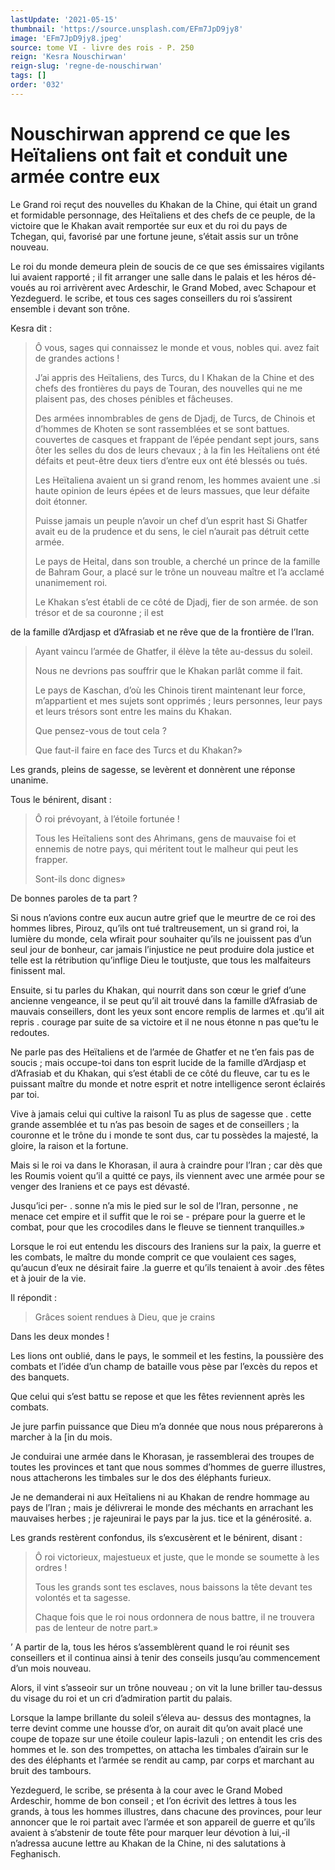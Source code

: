 ```yaml
---
lastUpdate: '2021-05-15'
thumbnail: 'https://source.unsplash.com/EFm7JpD9jy8'
image: 'EFm7JpD9jy8.jpeg'
source: tome VI - livre des rois - P. 250
reign: 'Kesra Nouschirwan'
reign-slug: 'regne-de-nouschirwan'
tags: []
order: '032'
---
```


# Nouschirwan apprend ce que les Heïtaliens ont fait et conduit une armée contre eux

Le Grand roi reçut des nouvelles du Khakan de la Chine, qui était un grand et formidable personnage, des Heïtaliens et des chefs de ce peuple, de la victoire que le Khakan avait remportée sur eux et du roi du pays de Tchegan, qui, favorisé par une fortune jeune, s’était assis sur un trône nouveau.

Le roi du monde demeura plein de soucis de ce que ses émissaires vigilants lui avaient rapporté ; il fit arranger une salle dans le palais et les héros dé- voués au roi arrivèrent avec Ardeschir, le Grand Mobed, avec Schapour et Yezdeguerd. le scribe, et tous ces sages conseillers du roi s’assirent ensemble i devant son trône.

Kesra dit :

> Ô vous, sages qui connaissez le monde et vous, nobles qui. avez fait de grandes actions !
>
> J’ai appris des Heïtaliens, des Turcs, du I Khakan de la Chine et des chefs des frontières du pays de Touran, des nouvelles qui ne me plaisent pas, des choses pénibles et fâcheuses.
>
> Des armées innombrables de gens de Djadj, de Turcs, de Chinois et d’hommes de Khoten se sont rassemblées et se sont battues. couvertes de casques et frappant de l’épée pendant sept jours, sans ôter les selles du dos de leurs chevaux ; à la fin les Heïtaliens ont été défaits et peut-être deux tiers d’entre eux ont été blessés ou tués.
>
> Les Heïtaliena avaient un si grand renom, les hommes avaient une .si haute opinion de leurs épées et de leurs massues, que leur défaite doit étonner.
>
> Puisse jamais un peuple n’avoir un chef d’un esprit hast Si Ghatfer avait eu de la prudence et du sens, le ciel n’aurait pas détruit cette armée.
>
> Le pays de Heital, dans son trouble, a cherché un prince de la famille de Bahram Gour, a placé sur le trône un nouveau maître et l’a acclamé unanimement roi.
>
> Le Khakan s’est établi de ce côté de Djadj, fier de son armée. de son trésor et de sa couronne ; il est
>
> 
de la famille d’Ardjasp et d’Afrasiab et ne rêve que de la frontière de l’Iran.
>
> Ayant vaincu l’armée de Ghatfer, il élève la tête au-dessus du soleil.
>
> Nous ne devrions pas souffrir que le Khakan parlât comme il fait.
>
> Le pays de Kaschan, d’où les Chinois tirent maintenant leur force, m’appartient et mes sujets sont opprimés ; leurs personnes, leur pays et leurs trésors sont entre les mains du Khakan.
>
> Que pensez-vous de tout cela ?
>
> Que faut-il faire en face des Turcs et du Khakan?»

Les grands, pleins de sagesse, se levèrent et donnèrent une réponse unanime.

Tous le bénirent, disant :

> Ô roi prévoyant, à l’étoile fortunée !
>
> Tous les Heïtaliens sont des Ahrimans, gens de mauvaise foi et ennemis de notre pays, qui méritent tout le malheur qui peut les frapper.
>
> Sont-ils donc dignes»

De bonnes paroles de ta part ?

Si nous n’avions contre eux aucun autre grief que le meurtre de ce roi des hommes libres, Pirouz, qu’ils ont tué traltreusement, un si grand roi, la lumière du monde, cela wfirait pour souhaiter qu’ils ne jouissent pas d’un seul jour de bonheur, car jamais l’injustice ne peut produire dola justice et telle est la rétribution qu’inflige Dieu le toutjuste, que tous les malfaiteurs finissent mal.

Ensuite, si tu parles du Khakan, qui nourrit dans son cœur le grief d’une ancienne vengeance, il se peut qu’il ait trouvé dans la famille d’Afrasiab de mauvais conseillers, dont les yeux sont encore remplis de larmes et .qu’il ait repris
. courage par suite de sa victoire et il ne nous étonne n pas que’tu le redoutes.

Ne parle pas des Heïtaliens et de l’armée de Ghatfer et ne t’en fais pas de soucis ; mais occupe-toi dans ton esprit lucide de la famille d’Ardjasp et d’Afrasiab et du Khakan, qui s’est établi de ce côté du fleuve, car tu es le puissant maître du monde et notre esprit et notre intelligence seront éclairés par toi.

Vive à jamais celui qui cultive la raisonl Tu as plus de sagesse que . cette grande assemblée et tu n’as pas besoin de sages et de conseillers ; la couronne et le trône du i monde te sont dus, car tu possèdes la majesté, la gloire, la raison et la fortune.

Mais si le roi va dans le Khorasan, il aura à craindre pour l’Iran ; car dès que les Roumis voient qu’il a quitté ce pays, ils viennent avec une armée pour se venger des Iraniens et ce pays est dévasté.

Jusqu’ici per-
. sonne n’a mis le pied sur le sol de l’Iran, personne
, ne menace cet empire et il suffit que le roi se - prépare pour la guerre et le combat, pour que les crocodiles dans le fleuve se tiennent tranquilles.»

Lorsque le roi eut entendu les discours des Iraniens sur la paix, la guerre et les combats, le maître du monde comprit ce que voulaient ces sages, qu’aucun d’eux ne désirait faire .la guerre et qu’ils tenaient à avoir .des fêtes et à jouir de la vie.

Il répondit :

> Grâces soient rendues à Dieu, que je crains

Dans les deux mondes !

Les lions ont oublié, dans le pays, le sommeil et les festins, la poussière des combats et l’idée d’un champ de bataille vous pèse par l’excès du repos et des banquets.

Que celui qui s’est battu se repose et que les fêtes reviennent après les combats.

Je jure parfin puissance que Dieu m’a donnée que nous nous préparerons à marcher à la [in du mois.

Je conduirai une armée dans le Khorasan, je rassemblerai des troupes de toutes les provinces et tant que nous sommes d’hommes de guerre illustres, nous attacherons les timbales sur le dos des éléphants furieux.

Je ne demanderai ni aux Heïtaliens ni au Khakan de rendre hommage au pays de l’Iran ; mais je délivrerai le monde des méchants en arrachant les mauvaises herbes ; je rajeunirai le pays par la jus. tice et la générosité. a.

Les grands restèrent confondus, ils s’excusèrent et le bénirent, disant :

> Ô roi victorieux, majestueux et juste, que le monde se soumette à les ordres !
>
> Tous les grands sont tes esclaves, nous baissons la tête devant tes volontés et ta sagesse.
>
> Chaque fois que le roi nous ordonnera de nous battre, il ne trouvera pas de lenteur de notre part.»

’
A partir de la, tous les héros s’assemblèrent quand le roi réunit ses conseillers et il continua ainsi à tenir des conseils jusqu’au commencement d’un mois nouveau.

Alors, il vint s’asseoir sur un trône nouveau ; on vit la lune briller tau-dessus du visage du roi et un cri d’admiration partit du palais.

Lorsque la lampe brillante du soleil s’éleva au-
dessus des montagnes, la terre devint comme une housse d’or, on aurait dit qu’on avait placé une coupe de topaze sur une étoile couleur lapis-lazuli ; on entendit les cris des hommes et le. son des trompettes, on attacha les timbales d’airain sur le des des éléphants et l’armée se rendit au camp, par corps et marchant au bruit des tambours.

Yezdeguerd, le scribe, se présenta à la cour avec le Grand Mobed Ardeschir, homme de bon conseil ; et l’on écrivit des lettres à tous les grands, à tous les hommes illustres, dans chacune des provinces, pour leur annoncer que le roi partait avec l’armée et son appareil de guerre et qu’ils avaient à s’abstenir de toute fête pour marquer leur dévotion à lui,-il n’adressa aucune lettre au Khakan de la Chine, ni des salutations à Feghanisch.
